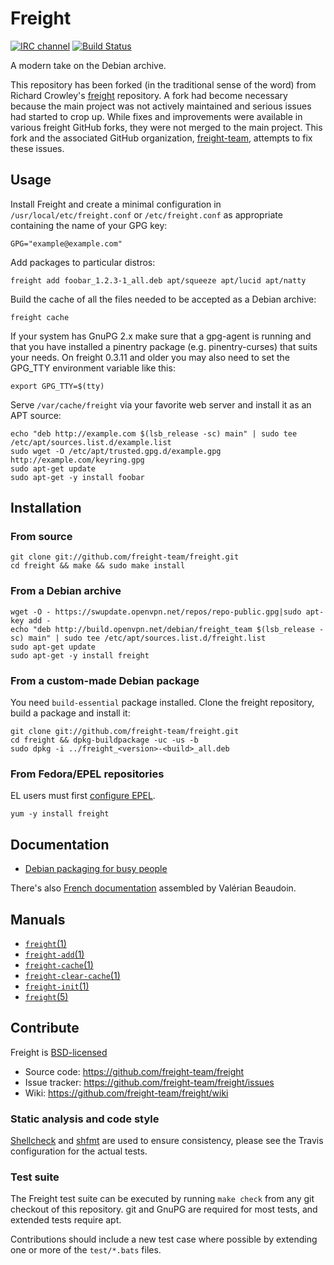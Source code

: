 # Freight

[![IRC channel](https://kiwiirc.com/buttons/irc.freenode.net/freight.png)](https://kiwiirc.com/client/irc.freenode.net/?#freight)
[![Build Status](https://travis-ci.org/freight-team/freight.svg?branch=master)](https://travis-ci.org/freight-team/freight)

A modern take on the Debian archive.

This repository has been forked (in the traditional sense of the word) from
Richard Crowley's [freight](https://github.com/rcrowley/freight) repository. A
fork had become necessary because the main project was not actively maintained
and serious issues had started to crop up. While fixes and improvements were
available in various freight GitHub forks, they were not merged to the main
project. This fork and the associated GitHub organization,
[freight-team](https://github.com/freight-team), attempts to fix these issues.

## Usage

Install Freight and create a minimal configuration in `/usr/local/etc/freight.conf` or `/etc/freight.conf` as appropriate containing the name of your GPG key:

	GPG="example@example.com"

Add packages to particular distros:

	freight add foobar_1.2.3-1_all.deb apt/squeeze apt/lucid apt/natty

Build the cache of all the files needed to be accepted as a Debian archive:

	freight cache

If your system has GnuPG 2.x make sure that a gpg-agent is running and that you 
have installed a pinentry package (e.g. pinentry-curses) that suits your needs. 
On freight 0.3.11 and older you may also need to set the GPG_TTY environment 
variable like this:

    export GPG_TTY=$(tty)

Serve `/var/cache/freight` via your favorite web server and install it as an APT source:

	echo "deb http://example.com $(lsb_release -sc) main" | sudo tee /etc/apt/sources.list.d/example.list
	sudo wget -O /etc/apt/trusted.gpg.d/example.gpg http://example.com/keyring.gpg
	sudo apt-get update
	sudo apt-get -y install foobar

## Installation

### From source

	git clone git://github.com/freight-team/freight.git
	cd freight && make && sudo make install

### From a Debian archive

	wget -O - https://swupdate.openvpn.net/repos/repo-public.gpg|sudo apt-key add -
	echo "deb http://build.openvpn.net/debian/freight_team $(lsb_release -sc) main" | sudo tee /etc/apt/sources.list.d/freight.list
	sudo apt-get update
	sudo apt-get -y install freight

### From a custom-made Debian package

You need `build-essential` package installed. Clone the freight repository, build a package and install it:

	git clone git://github.com/freight-team/freight.git
	cd freight && dpkg-buildpackage -uc -us -b
	sudo dpkg -i ../freight_<version>-<build>_all.deb

### From Fedora/EPEL repositories

EL users must first [configure EPEL](http://fedoraproject.org/wiki/EPEL/FAQ#How_can_I_install_the_packages_from_the_EPEL_software_repository.3F).

	yum -y install freight

## Documentation

* [Debian packaging for busy people](http://rcrowley.org/articles/packaging.html)

There's also [French documentation](http://blog.valouille.fr/2014/03/creer-un-depot-debian-signe-avec-freight/) assembled by Valérian Beaudoin.

## Manuals

* [`freight`(1)](http://freight-team.github.io/freight/freight.1.html)
* [`freight-add`(1)](http://freight-team.github.io/freight/freight-add.1.html)
* [`freight-cache`(1)](http://freight-team.github.io/freight/freight-cache.1.html)
* [`freight-clear-cache`(1)](http://freight-team.github.io/freight/freight-clear-cache.1.html)
* [`freight-init`(1)](http://freight-team.github.io/freight/freight-init.1.html)
* [`freight`(5)](http://freight-team.github.io/freight/freight.5.html)

## Contribute

Freight is [BSD-licensed](https://github.com/freight-team/freight/blob/master/LICENSE)

* Source code: <https://github.com/freight-team/freight>
* Issue tracker: <https://github.com/freight-team/freight/issues>
* Wiki: <https://github.com/freight-team/freight/wiki>

### Static analysis and code style

[Shellcheck](https://www.shellcheck.net/) and [shfmt](https://github.com/mvdan/sh) are used to ensure consistency, please see the Travis configuration for the actual tests.

### Test suite

The Freight test suite can be executed by running `make check` from any git checkout of this repository. git and GnuPG are required for most tests, and extended tests require apt.

Contributions should include a new test case where possible by extending one or more of the `test/*.bats` files.
